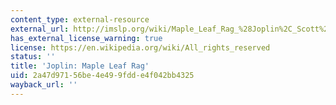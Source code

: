 ```yaml
---
content_type: external-resource
external_url: http://imslp.org/wiki/Maple_Leaf_Rag_%28Joplin%2C_Scott%29
has_external_license_warning: true
license: https://en.wikipedia.org/wiki/All_rights_reserved
status: ''
title: 'Joplin: Maple Leaf Rag'
uid: 2a47d971-56be-4e49-9fdd-e4f042bb4325
wayback_url: ''
---
```

